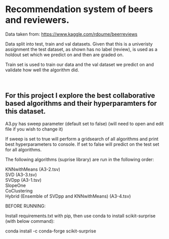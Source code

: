 # Recommendation system of beers and reviewers. 
Data taken from:
https://www.kaggle.com/rdoume/beerreviews

Data split into test, train and val datasets. Given that this is a univeristy assignment the test dataset, as shown has no label (review), is used as a holdout set which we predict on and then are graded on.

Train set is used to train our data and the val dataset we predict on and validate how well the algorithm did. 



&nbsp;
&nbsp;
## For this project I explore the best collaborative based algorithms and their hyperparamters for this dataset.

A3.py has sweep parameter (default set to false) (will need to open and edit file if you wish to change it)

If sweep is set to true will perform a gridsearch of all algorithms and print best hyperparameters to console.
If set to false will predict on the test set for all algorithms.



The following algorithms (suprise library) are run in the following order:

KNNwithMeans (A3-2.tsv)  
SVD (A3-3.tsv)  
SVDpp (A3-1.tsv)  
SlopeOne  
CoClustering  
Hybrid (Ensemble of SVDpp and KNNwithMeans) (A3-4.tsv)


BEFORE RUNNING:

Install requirements.txt with pip, then use conda to install scikit-surprise (with below command):

conda install -c conda-forge scikit-surprise
